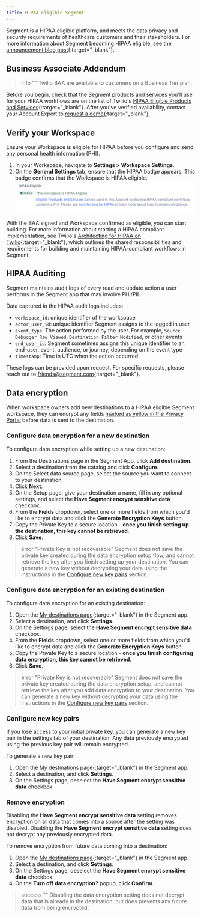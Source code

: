 ```yaml
---
title: HIPAA Eligible Segment
---
```


Segment is a HIPAA eligible platform, and meets the data privacy and security requirements of healthcare customers and their stakeholders. For more information about Segment becoming HIPAA eligible, see the [announcement blog post](http://segment.com/blog/segment-for-healthcare){:target="_blank"}.

## Business Associate Addendum

> info ""
> Twilio BAA are available to customers on a Business Tier plan.

Before you begin, check that the Segment products and services you'll use for your HIPAA workflows are on the list of Twilio's [HIPAA Eligible Products and Services](https://twil.io/HIPAA-eligible-products-and-services){:target="_blank"}. After you've verified availability, contact your Account Expert to [request a demo](https://segment.com/contact/sales/){:target="_blank"}.

## Verify your Workspace

Ensure your Workspace is eligible for HIPAA before you configure and send any personal health information (PHI).

1. In your Workspace, navigate to **Settings > Workspace Settings**.
2. On the **General Settings** tab, ensure that the HIPAA badge appears. This badge confirms that the Workspace is HIPAA eligible. ![HIPAA Eligible](images/hipaa-eligible.png)

With the BAA signed and Workspace confirmed as eligible, you can start building. For more information about starting a HIPAA compliant implementation, see Twilio's [Architecting for HIPAA on Twilio](https://twil.io/architecting-for-hipaa){:target="_blank"}, which outlines the shared responsibilities and requirements for building and maintaining HIPAA-compliant workflows in Segment.

## HIPAA Auditing
Segment maintains audit logs of every read and update action a user performs in the Segment app that may involve PHI/PII. 

Data captured in the HIPAA audit logs includes:
 - `workspace_id`: unique identifier of the workspace
 - `actor_user_id`: unique identifier Segment assigns to the logged in user
 - `event_type`: The action performed by the user. For example, `Source Debugger Raw Viewed`, `Destination Filter Modified`, or other events
 - `end_user_id`: Segment sometimes assigns this unique identifier to an end-user, event, audience, or journey, depending on the event type
 - `timestamp`: Time in UTC when the action occurred

These logs can be provided upon request. For specific requests, please reach out to [friends@segment.com](mailto:friends@segment.com){:target="_blank"}.

## Data encryption

When workspace owners add new destinations to a HIPAA eligible Segment workspace, they can encrypt any fields [marked as yellow in the Privacy Portal](/docs/privacy/portal) before data is sent to the destination. 

### Configure data encryption for a new destination

To configure data encryption while setting up a new destination:
1. From the Destinations page in the Segment App, click **Add destination**.
2. Select a destination from the catalog and click **Configure**.
3. On the Select data source page, select the source you want to connect to your destination.
4. Click **Next**.
5. On the Setup page, give your destination a name, fill in any optional settings, and select the **Have Segment encrypt sensitive data** checkbox.
6. From the **Fields** dropdown, select one or more fields from which you'd like to encrypt data and click the **Generate Encryption Keys** button. 
7. Copy the Private Key to a secure location - **once you finish setting up the destination, this key cannot be retrieved**. 
8. Click **Save**.


> error "Private Key is not recoverable"
> Segment does not save the private key created during the data encryption setup flow, and cannot retrieve the key after you finish setting up your destination. You can generate a new key without decrypting your data using the instructions in the [Configure new key pairs](#configure-new-key-pairs) section.

### Configure data encryption for an existing destination
 
To configure data encryption for an existing destination:
1. Open the [My destinations page](https://app.segment.com/goto-my-workspace/destinations){:target="_blank”} in the Segment app.
2. Select a destination, and click **Settings**.
3. On the Settings page, select the **Have Segment encrypt sensitive data** checkbox.
4. From the **Fields** dropdown, select one or more fields from which you'd like to encrypt data and click the **Generate Encryption Keys** button. 
5. Copy the Private Key to a secure location - **once you finish configuring data encryption, this key cannot be retrieved**. 
6. Click **Save**.


> error "Private Key is not recoverable"
> Segment does not save the private key created during the data encryption setup, and cannot retrieve the key after you add data encryption to your destination. You can generate a new key without decrypting your data using the instructions in the [Configure new key pairs](#configure-new-key-pairs) section.


### Configure new key pairs

If you lose access to your initial private key, you can generate a new key pair in the settings tab of your destination. Any data previously encrypted using the previous key pair will remain encrypted.

To generate a new key pair:
1. Open the [My destinations page](https://app.segment.com/goto-my-workspace/destinations){:target="_blank”} in the Segment app.
2. Select a destination, and click **Settings**.
3. On the Settings page, deselect the **Have Segment encrypt sensitive data** checkbox.

<!---todo: after test env access, verify steps beyond step #3--->

### Remove encryption

Disabling the **Have Segment encrypt sensitive data** setting removes encryption on all data that comes into a source after the setting was disabled. Disabling the **Have Segment encrypt sensitive data** setting does not decrypt any previously encrypted data.

To remove encryption from future data coming into a destination:
1. Open the [My destinations page](https://app.segment.com/goto-my-workspace/destinations){:target="_blank”} in the Segment app.
2. Select a destination, and click **Settings**.
3. On the Settings page, deselect the **Have Segment encrypt sensitive data** checkbox.
4. On the **Turn off data encryption?** popup, click **Confirm**.

> success ""
> Disabling the data encryption setting does not decrypt data that is already in the destination, but does prevents any future data from being encrypted. 